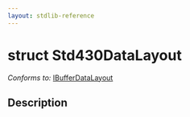 ```yaml
---
layout: stdlib-reference
---
```


# struct Std430DataLayout

*Conforms to:* [IBufferDataLayout](../interfaces/ibufferdatalayout-017b/index.html)

## Description



